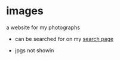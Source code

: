 # images
a website for my photographs
- can be searched for on my [search page](https://skparab1.github.io/search)

- jpgs not showin

